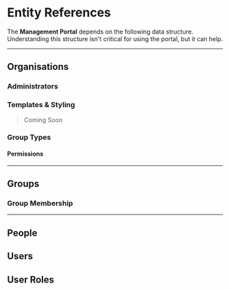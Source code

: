 # Entity References

The **Management Portal** depends on the following data structure. Understanding this structure isn't critical for using the portal, but it can help.

---
## Organisations

### Administrators

### Templates & Styling
> Coming Soon

### Group Types

#### Permissions

---
## Groups

### Group Membership

---
## People

## Users

## User Roles

